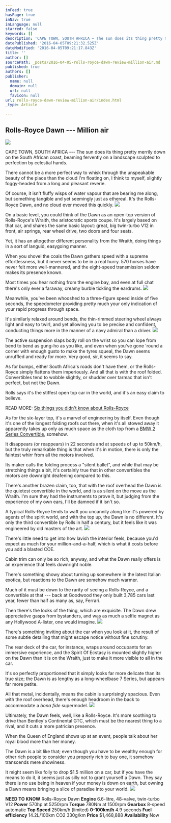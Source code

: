 ```yaml
---
inFeed: true
hasPage: true
inNav: true
inLanguage: null
starred: false
keywords: []
description: 'CAPE TOWN, SOUTH AFRICA — The sun does its thing pretty merrily down on the South African coast, beaming fervently on a landscape sculpted to perfection by celestial hands.'
datePublished: '2016-04-05T09:21:32.525Z'
dateModified: '2016-04-05T09:21:17.843Z'
title: ''
author: []
sourcePath: _posts/2016-04-05-rolls-royce-dawn-review-million-air.md
published: true
authors: []
publisher:
  name: null
  domain: null
  url: null
  favicon: null
url: rolls-royce-dawn-review-million-air/index.html
_type: Article

---
```

## Rolls-Royce Dawn --- Million air
![](https://the-grid-user-content.s3-us-west-2.amazonaws.com/cec84b35-9a68-4336-a658-b39055cf7778.jpg)

CAPE TOWN, SOUTH AFRICA --- The sun does its thing pretty merrily down on the South African coast, beaming fervently on a landscape sculpted to perfection by celestial hands.

There cannot be a more perfect way to whisk through the unspeakable beauty of the place than the cloud I'm floating on, I think to myself, slightly foggy-headed from a long and pleasant reverie.

Of course, it isn't fluffy wisps of water vapour that are bearing me along, but something tangible and yet seemingly just as ethereal. It's the Rolls-Royce Dawn, and no cloud ever moved this quickly.
![](https://the-grid-user-content.s3-us-west-2.amazonaws.com/9f125a7d-189d-4776-b458-45ab49c03cfa.jpg)

On a basic level, you could think of the Dawn as an open-top version of Rolls-Royce's Wraith, the aristocratic sports coupe. It's largely based on that car, and shares the same basic layout: great, big twin-turbo V12 in front, air springs, rear wheel drive, two doors and four seats.

Yet, it has an altogether different personality from the Wraith, doing things in a sort of languid, easygoing manner.

When you shovel the coals the Dawn gathers speed with a supreme effortlessness, but it never seems to be in a real hurry. 570 horses have never felt more well-mannered, and the eight-speed transmission seldom makes its presence known.

Most times you hear nothing from the engine bay, and even at full chat there's only ever a faraway, creamy burble tickling the eardrums.
![](https://the-grid-user-content.s3-us-west-2.amazonaws.com/9e34de16-faaa-4f24-816c-e7b8507390e4.jpg)

Meanwhile, you've been whooshed to a three-figure speed inside of five seconds, the speedometer providing pretty much your only indication of your rapid progress through space.

It's similarly relaxed around bends, the thin-rimmed steering wheel always light and easy to twirl, and yet allowing you to be precise and confident, conducting things more in the manner of a navy admiral than a driver.
![](https://the-grid-user-content.s3-us-west-2.amazonaws.com/426d6ab9-bae4-4d37-847a-3200598b633e.jpg)

The active suspension slaps body roll on the wrist so you can lope from bend to bend as gung-ho as you like, and even when you've gone 'round a corner with enough gusto to make the tyres squeal, the Dawn seems unruffled and ready for more. Very good, sir, it seems to say.

As for bumps, either South Africa's roads don't have them, or the Rolls-Royce simply flattens them imperiously.
And all that is with the roof folded. Convertibles tend to wobble slightly, or shudder over tarmac that isn't perfect, but not the Dawn.

Rolls says it's the stiffest open top car in the world, and it's an easy claim to believe.

READ MORE: [Six things you didn't know about Rolls-Royce][0]

As for the six-layer top, it's a marvel of engineering by itself. Even though it's one of the longest folding roofs out there, when it's all stowed away it apparently takes up only as much space as the cloth top from a [BMW 2 Series Convertible][1], somehow.

It disappears (or reappears) in 22 seconds and at speeds of up to 50km/h, but the truly remarkable thing is that when it's in motion, there is only the faintest whirr from all the motors involved.

Its maker calls the folding process a "silent ballet", and while that may be stretching things a bit, it's certainly true that in other convertibles the motors are downright deafening compared to this. 

There's another brazen claim, too, that with the roof overhead the Dawn is the quietest convertible in the world, and is as silent on the move as the Wraith. I'm sure they had the instruments to prove it, but judging from the experience of my own ears, I'll be damned if it isn't so.

A typical Rolls-Royce tends to waft you uncannily along like it's powered by agents of the spirit world, and with the top up, the Dawn is no different. It's only the third convertible by Rolls in half a century, but it feels like it was engineered by old masters of the art.
![](https://the-grid-user-content.s3-us-west-2.amazonaws.com/d645b022-97ed-43f0-ace0-5ba3912a8f4c.jpg)

There's little need to get into how lavish the interior feels, because you'd expect as much for your million-and-a-half, which is what it costs before you add a blasted COE.

Cabin trim can only be so rich, anyway, and what the Dawn really offers is an experience that feels downright noble.

There's something showy about turning up somewhere in the latest Italian exotica, but reactions to the Dawn are somehow much warmer.

Much of it must be down to the rarity of seeing a Rolls-Royce, and a convertible at that --- back at Goodwood they only built 3,785 cars last year, fewer than half as many as, say, Ferrari.

Then there's the looks of the thing, which are exquisite. The Dawn drew appreciative gasps from bystanders, and was as much a selfie magnet as any Hollywood A-lister, one would imagine.
![](https://the-grid-user-content.s3-us-west-2.amazonaws.com/3b1a862e-3dad-46dd-986b-f629a95939e6.jpg)

There's something inviting about the car when you look at it, the result of some subtle detailing that might escape notice without fine scrutiny.

The rear deck of the car, for instance, wraps around occupants for an immersive experience, and the Spirit Of Ecstasy is mounted slightly higher on the Dawn than it is on the Wraith, just to make it more visible to all in the car.

It's so perfectly proportioned that it simply looks far more delicate than its true size; the Dawn is as lengthy as a long-wheelbase 7 Series, but appears far more petite.

All that metal, incidentally, means the cabin is surprisingly spacious. Even with the roof overhead, there's enough headroom in the back to accommodate a _bona fide_ supermodel.
![](https://the-grid-user-content.s3-us-west-2.amazonaws.com/57e95969-16da-4561-8023-cca101e88692.jpg)

Ultimately, the Dawn feels, well, like a Rolls-Royce. It's more soothing to drive than Bentley's Continental GTC, which must be the nearest thing to a rival, and it cuts a more patrician presence.

When the Queen of England shows up at an event, people talk about her royal blood more than her money.

The Dawn is a bit like that; even though you have to be wealthy enough for other rich people to consider you properly rich to buy one, it somehow transcends mere showiness.

It might seem like folly to drop $1.5 million on a car, but if you have the means to do it, it seems just as silly not to grant yourself a Dawn. They say there is no use being in heaven if your money is down on earth, but owning a Dawn means bringing a slice of paradise into your world.
![](https://the-grid-user-content.s3-us-west-2.amazonaws.com/edea0d40-83c4-4456-868d-7137b0d9fae7.jpg)

**NEED TO KNOW** Rolls-Royce Dawn **Engine** 6.6-litre, 48-valve, twin-turbo V12 **Power** 570hp at 5250rpm
**Torque** 780Nm at 1500rpm
**Gearbox** 8-speed automatic 
**Top Speed** 250km/h (limited)
**0-100km/h** 4.9 seconds 
**Fuel efficiency** 14.2L/100km
CO2 330g/km
**Price** $1,468,888
**Availability** Now

[0]: http://www.carbuyer.com.sg/news/199-six-things-you-didn-t-know-about-rolls-royce
[1]: http://www.carbuyer.com.sg/test-drives/609-bmw-220i-convertible-review-compelling-cabrio